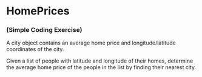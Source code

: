 # HomePrices 
### (Simple Coding Exercise)

A city object contains an average home price and longitude/latitude coordinates of the city.

Given a list of people with latitude and longitude of their homes, determine the average home price of the people in the list by finding their nearest city.

